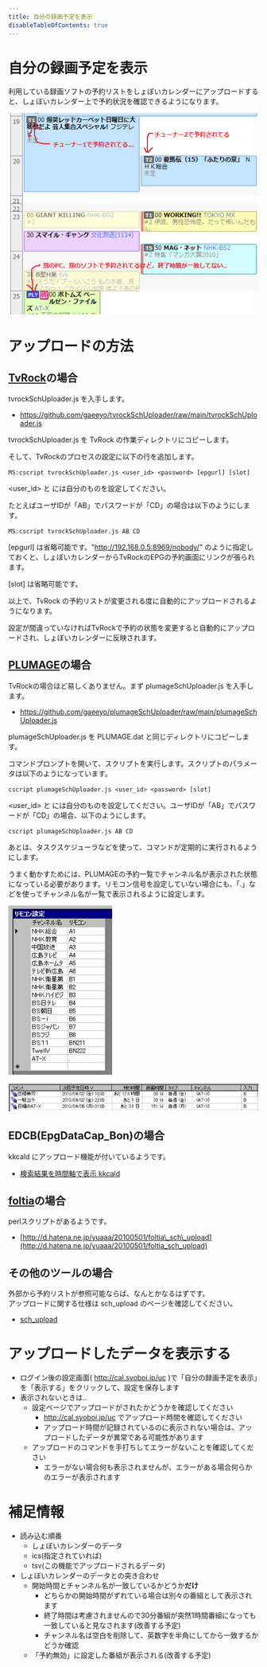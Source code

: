 ```yaml
---
title: 自分の録画予定を表示
disableTableOfContents: true
---
```


# 自分の録画予定を表示

利用している録画ソフトの予約リストをしょぼいカレンダーにアップロードすると、しょぼいカレンダー上で予約状況を確認できるようになります。

![](20100407231333.png)





# アップロードの方法

## [TvRock](http://1st.geocities.jp/tvrock_web/)の場合

tvrockSchUploader.js を入手します。

- https://github.com/gaeeyo/tvrockSchUploader/raw/main/tvrockSchUploader.js

tvrockSchUploader.js を TvRock の作業ディレクトリにコピーします。

そして、TvRockのプロセスの設定に以下の行を追加します。



```
MS:cscript tvrockSchUploader.js <user_id> <password> [epgurl] [slot]
```



<user_id> と <password> には自分のものを設定してください。

たとえばユーザIDが「AB」でパスワードが「CD」の場合は以下のようにします。



```
MS:cscript tvrockSchUploader.js AB CD
```



\[epgurl\] は省略可能です。"http://192.168.0.5:8969/nobody/" のように指定しておくと、しょぼいカレンダーからTvRockのEPGの予約画面にリンクが張られます。

\[slot\] は省略可能です。





以上で、TvRock の予約リストが変更される度に自動的にアップロードされるようになります。

設定が間違っていなければTvRockで予約の状態を変更すると自動的にアップロードされ、しょぼいカレンダーに反映されます。





## [PLUMAGE](http://seraphy.fam.cx/~seraphy/pg_all.html)の場合

TvRockの場合ほど易しくありません。まず plumageSchUploader.js を入手します。

- https://github.com/gaeeyo/plumageSchUploader/raw/main/plumageSchUploader.js

plumageSchUploader.js を PLUMAGE.dat と同じディレクトリにコピーします。

コマンドプロンプトを開いて、スクリプトを実行します。スクリプトのパラメータは以下のようになっています。



```
cscript plumageSchUploader.js <user_id> <password> [slot]
```



<user_id> と <password> には自分のものを設定してください。ユーザIDが「AB」でパスワードが「CD」の場合、以下のようにします。



```
cscript plumageSchUploader.js AB CD
```



あとは、タスクスケジューラなどを使って、コマンドが定期的に実行されるようにします。





うまく動かすためには、PLUMAGEの予約一覧でチャンネル名が表示された状態になっている必要があります。リモコン信号を設定していない場合にも、「.」などを使ってチャンネル名が一覧で表示されるように設定します。



![](fidgae20100401213611pimage.png)



![](fidgae20100401213612pimage.png)



## EDCB(EpgDataCap\_Bon)の場合

kkcald にアップロード機能が付いているようです。

-   [検索結果を時間軸で表示 kkcald](http://ueno.cool.ne.jp/kkcal/)





## [foltia](http://www.dcc-jpl.com/soft/foltia/)の場合

perlスクリプトがあるようです。

-   [http://d.hatena.ne.jp/yuaaa/20100501/foltia\_sch\_upload](http://d.hatena.ne.jp/yuaaa/20100501/foltia_sch_upload)



## その他のツールの場合

外部から予約リストが参照可能ならば、なんとかなるはずです。  
アップロードに関する仕様は sch\_upload のページを確認してください。

-   [sch\_upload](/spec/sch_upload)


# アップロードしたデータを表示する

-   ログイン後の設定画面( http://cal.syoboi.jp/uc )で「自分の録画予定を表示」を「表示する」をクリックして、設定を保存します
-   表示されないときは..
    -   設定ページでアップロードがされたかどうかを確認してください
        -   http://cal.syoboi.jp/uc でアップロード時間を確認してください
        -   アップロード時間が記録されているのに表示されない場合は、アップロードしたデータが異常である可能性があります
    -   アップロードのコマンドを手打ちしてエラーがないことを確認してください
        -   エラーがない場合何も表示されませんが、エラーがある場合何らかのエラーが表示されます



# 補足情報

-   読み込む順番
    -   しょぼいカレンダーのデータ
    -   ics(指定されていれば)
    -   tsv(この機能でアップロードされるデータ)
-   しょぼいカレンダーのデータとの突き合わせ
    -   開始時間とチャンネル名が一致しているかどうか**だけ**
        -   どちらかの開始時間がずれている場合は別々の番組として表示されます
        -   終了時間は考慮されませんので30分番組が突然1時間番組になっても一致していると見なされます(改善する予定)
        -   チャンネル名は空白を削除して、英数字を半角にしてから一致するかどうか確認
    -   「予約無効」に設定した番組が表示される(改善する予定)

